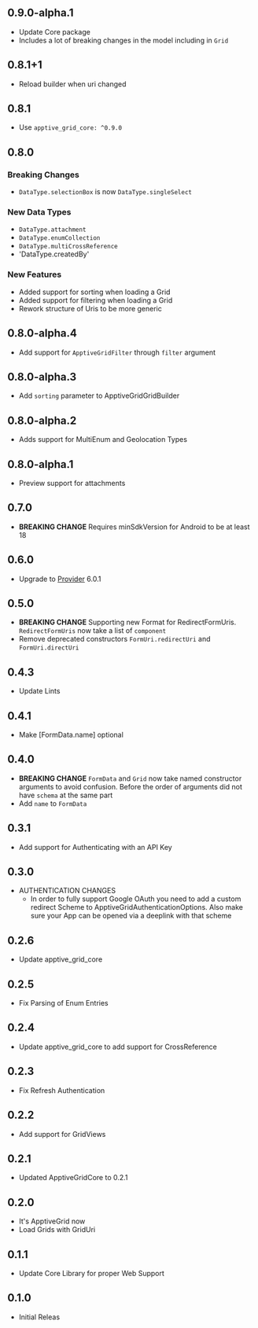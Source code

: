 ## 0.9.0-alpha.1
* Update Core package
* Includes a lot of breaking changes in the model including in `Grid`

## 0.8.1+1
* Reload builder when uri changed

## 0.8.1
* Use `apptive_grid_core: ^0.9.0`

## 0.8.0

### Breaking Changes
* `DataType.selectionBox` is now `DataType.singleSelect`

### New Data Types
* `DataType.attachment`
* `DataType.enumCollection`
* `DataType.multiCrossReference`
* 'DataType.createdBy'

### New Features
* Added support for sorting when loading a Grid
* Added support for filtering when loading a Grid
* Rework structure of Uris to be more generic

## 0.8.0-alpha.4
* Add support for `ApptiveGridFilter` through `filter` argument

## 0.8.0-alpha.3
* Add `sorting` parameter to ApptiveGridGridBuilder

## 0.8.0-alpha.2
* Adds support for MultiEnum and Geolocation Types

## 0.8.0-alpha.1
* Preview support for attachments

## 0.7.0
* **BREAKING CHANGE** Requires minSdkVersion for Android to be at least 18

## 0.6.0
* Upgrade to [Provider](https://pub.dev/packages/provider) 6.0.1

## 0.5.0
* **BREAKING CHANGE** Supporting new Format for RedirectFormUris. `RedirectFormUris` now take a list of `component`
* Remove deprecated constructors `FormUri.redirectUri` and `FormUri.directUri`

## 0.4.3
* Update Lints

## 0.4.1
* Make [FormData.name] optional

## 0.4.0
* **BREAKING CHANGE** `FormData` and `Grid` now take named constructor arguments to avoid confusion. Before the order of arguments did not have `schema` at the same part
* Add `name` to `FormData`

## 0.3.1
* Add support for Authenticating with an API Key

## 0.3.0
* AUTHENTICATION CHANGES
    * In order to fully support Google OAuth you need to add a custom redirect Scheme to ApptiveGridAuthenticationOptions. Also make sure your App can be opened via a deeplink with that scheme

## 0.2.6
* Update apptive_grid_core

## 0.2.5
* Fix Parsing of Enum Entries

## 0.2.4
* Update apptive_grid_core to add support for CrossReference

## 0.2.3
* Fix Refresh Authentication

## 0.2.2
* Add support for GridViews

## 0.2.1
* Updated ApptiveGridCore to 0.2.1

## 0.2.0
* It's ApptiveGrid now
* Load Grids with GridUri

## 0.1.1
* Update Core Library for proper Web Support

## 0.1.0
* Initial Releas